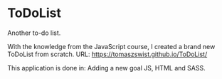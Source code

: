 # ToDoList
Another to-do list.

With the knowledge from the JavaScript course, I created a brand new ToDoList from scratch.
URL: https://tomaszswist.github.io/ToDoList/

This application is done in:
    Adding a new goal JS, HTML and SASS. 
